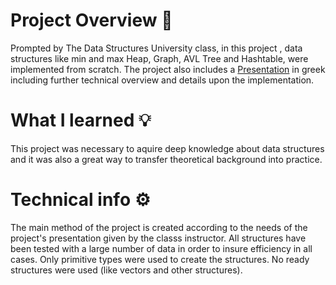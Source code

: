 # Project Overview 🔎
Prompted by The Data Structures University class, in this project , data structures like min and max Heap, Graph, AVL Tree and Hashtable, were implemented from scratch.
The project also includes a [Presentation](https://github.com/theosavv/DataStructures/blob/main/ProjectDomesCPP/Project.pdf) in greek including further technical overview and details upon the implementation.

# What I learned 💡
This project was necessary to aquire deep knowledge about data structures and it was also a great way to transfer theoretical background into practice.

# Technical info ⚙️
The main method of the project is created according to the needs of the project's presentation given by the classs instructor.
All structures have been tested with a large number of data in order to insure efficiency in all cases.
Only primitive types were used to create the structures. No ready structures were used (like vectors and other structures).
